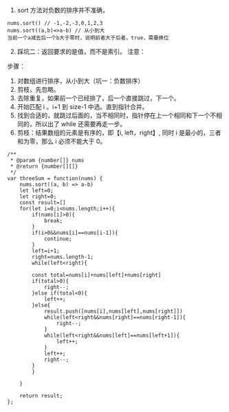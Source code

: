 
1. sort 方法对负数的排序并不准确，
```
nums.sort() // -1,-2,-3,0,1,2,3
nums.sort((a,b)=>a-b) // 从小到大
当前一个a减去后一个b大于零时，说明前者大于后者，true，需要换位
```
2. 踩坑二：返回要求的是值，而不是索引。
注意：

步骤：
1. 对数组进行排序，从小到大（坑一：负数排序）
2. 剪枝，先忽略。
3. 去除重复，如果前一个已经排了，后一个直接跳过，下一个。
4. 开始匹配 i 。i+1 到 size-1 中选。直到指针合并。
5. 找到合适的，就跳过后面的，当不相同时，指针停在上一个相同和下一个不相同的，所以出了 while 还需要再走一步。
1. 剪枝：结果数组的元素是有序的，即【i, left，right】, 同时 i 是最小的，三者和为零，那么 i 必须不能大于 0。
```
/**
 * @param {number[]} nums
 * @return {number[][]}
 */
var threeSum = function(nums) {
    nums.sort((a, b) => a-b)
    let left=0;
    let right=0;
    const result=[]
    for(let i=0;i<nums.length;i++){
        if(nums[i]>0){
            break;
        }
        if(i>0&&nums[i]==nums[i-1]){
            continue;
        }
        left=i+1;
        right=nums.length-1;
        while(left<right){

        const total=nums[i]+nums[left]+nums[right]
        if(total>0){
            right--;
        }else if(total<0){
            left++;
        }else{
            result.push([nums[i],nums[left],nums[right]])
            while(left<right&&nums[right]==nums[right-1]){
                right--;
            }
            while(left<right&&nums[left]==nums[left+1]){
                left++;
            }
            left++;
            right--;
        }
        }

    }

    return result;
};
```